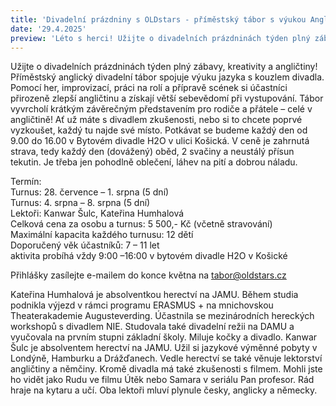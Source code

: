 ```yaml
---
title: 'Divadelní prázdniny s OLDstars - příměstský tábor s výukou Angličtiny'
date: '29.4.2025'
preview: 'Léto s herci! Užijte o divadelních prázdninách týden plný zábavy, kreativity a angličtiny!'
---
```

Užijte o divadelních prázdninách týden plný zábavy, kreativity a angličtiny! Příměstský anglický divadelní tábor spojuje výuku jazyka s kouzlem divadla. Pomocí her, improvizací, práci na rolí a přípravě scének si účastníci přirozeně zlepší angličtinu a získají větší sebevědomí při vystupování. Tábor vyvrcholí krátkým závěrečným představením pro rodiče a přátele – celé v angličtině! Ať už máte s divadlem zkušenosti, nebo si to chcete poprvé vyzkoušet, každý tu najde své místo. Potkávat se budeme každý den od 9.00 do 16.00 v Bytovém divadle H2O v ulici Košická.
V ceně je zahrnutá strava, tedy každý den (dovážený) oběd, 2 svačiny a neustálý přísun tekutin. Je třeba jen pohodlně oblečení, láhev na pití a dobrou náladu.

Termín:  
Turnus: 28. července – 1. srpna (5 dní)  
Turnus: 4. srpna – 8. srpna (5 dní)       
Lektoři: Kanwar Šulc, Kateřina Humhalová  
Celková cena za osobu a turnus: 5 500,- Kč (včetně stravování)  
Maximální kapacita každého turnusu: 12 dětí  
Doporučený věk účastníků: 7 – 11 let  
aktivita probíhá vždy 9:00 –16:00 v bytovém divadle H2O v Košické  

Přihlášky zasílejte e-mailem do konce května na [tabor@oldstars.cz](tabor@oldstars.cz)

Kateřina Humhalová je absolventkou herectví na JAMU. Během studia podnikla výjezd v rámci programu ERASMUS + na mnichovskou Theaterakademie Augusteverding. Účastnila se mezinárodních hereckých workshopů s divadlem NIE. Studovala také divadelní režii na DAMU a vyučovala na prvním stupni základní školy. Miluje kočky a divadlo. 
Kanwar Šulc je absolventem herectví na JAMU. Užil si jazykové výměnné pobyty v Londýně, Hamburku a Drážďanech. Vedle herectví se také věnuje lektorství angličtiny a němčiny. Kromě divadla má také zkušenosti s filmem. Mohli jste ho vidět jako Rudu ve filmu Útěk nebo Samara v seriálu Pan profesor. Rád hraje na kytaru a učí.
Oba lektoři mluví plynule česky, anglicky a německy.
